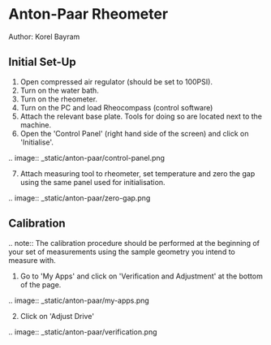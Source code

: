 Anton-Paar Rheometer
===========================
Author: Korel Bayram

Initial Set-Up
--------------

1. Open compressed air regulator (should be set to 100PSI).
2. Turn on the water bath.
3. Turn on the rheometer. 
4. Turn on the PC and load Rheocompass (control software)
5. Attach the relevant base plate. Tools for doing so are located next to the machine.
6. Open the 'Control Panel' (right hand side of the screen) and click on 'Initialise'.

.. image:: _static/anton-paar/control-panel.png

7. Attach measuring tool to rheometer, set temperature and zero the gap using the same panel used for initialisation.

.. image:: _static/anton-paar/zero-gap.png
   

Calibration
-----------

.. note:: 
    The calibration procedure should be performed at the beginning of your set of measurements using the sample geometry you intend to measure with. 

1. Go to 'My Apps' and click on 'Verification and Adjustment' at the bottom of the page.

.. image:: _static/anton-paar/my-apps.png

2. Click on 'Adjust Drive'

.. image:: _static/anton-paar/verification.png
   
